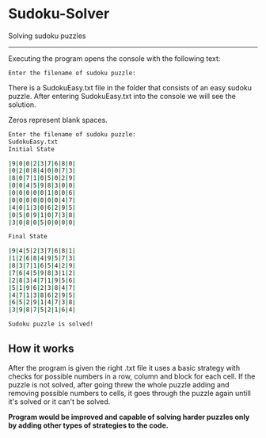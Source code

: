 # Sudoku-Solver
 Solving sudoku puzzles
 
------------------------------------------------------------------------------------------------------------------------------------------
Executing the program opens the console with the following text:

```
Enter the filename of sudoku puzzle: 
```
There is a SudokuEasy.txt file in the folder that consists of an easy sudoku puzzle. After entering SudokuEasy.txt into the console we will see the solution.

Zeros represent blank spaces.

```sh
Enter the filename of sudoku puzzle:
SudokuEasy.txt
Initial State

|9|0|0|2|3|7|6|8|0|
|0|2|0|8|4|0|0|7|3|
|8|0|7|1|0|5|0|2|9|
|0|0|4|5|9|8|3|0|0|
|0|0|0|0|0|1|0|0|6|
|0|0|0|0|0|0|0|4|7|
|4|0|1|3|0|6|2|9|5|
|0|5|0|9|1|0|7|3|8|
|3|0|8|0|5|0|0|0|0|

Final State

|9|4|5|2|3|7|6|8|1|
|1|2|6|8|4|9|5|7|3|
|8|3|7|1|6|5|4|2|9|
|7|6|4|5|9|8|3|1|2|
|2|8|3|4|7|1|9|5|6|
|5|1|9|6|2|3|8|4|7|
|4|7|1|3|8|6|2|9|5|
|6|5|2|9|1|4|7|3|8|
|3|9|8|7|5|2|1|6|4|

Sudoku puzzle is solved!
```
## How it works
After the program is given the right .txt file it uses a basic strategy with checks for possible numbers in a row, column and block for each cell. If the puzzle is not solved, after going threw the whole puzzle adding and 
removing possible numbers to cells, it goes through the puzzle again untill it's solved or it can't be solved.

**Program would be improved and capable of solving harder puzzles only by adding other types of strategies to the code.**
